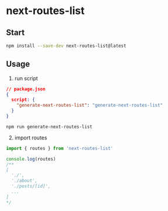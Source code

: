 # next-routes-list

## Start
```bash
npm install --save-dev next-routes-list@latest
```

## Usage

1. run script
```json
// package.json
{
  script: {
    "generate-next-routes-list": "generate-next-routes-list"
  }
}
```
```shell
npm run generate-next-routes-list
```

2. import routes
```ts
import { routes } from 'next-routes-list'

console.log(routes)
/**
[
  './',
  './about',
  './posts/[id]',
  ...
]
*/
```

